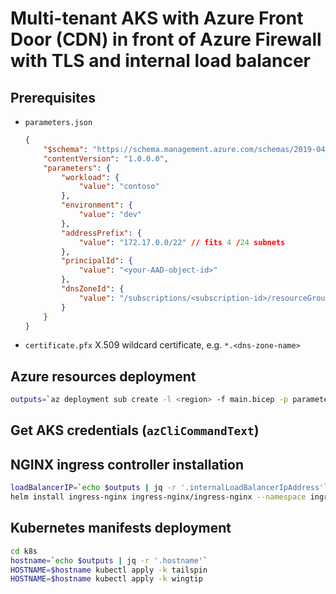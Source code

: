 # Multi-tenant AKS with Azure Front Door (CDN) in front of Azure Firewall with TLS and internal load balancer

## Prerequisites
* `parameters.json`
    ```json
    {
        "$schema": "https://schema.management.azure.com/schemas/2019-04-01/deploymentParameters.json#",
        "contentVersion": "1.0.0.0",
        "parameters": {
            "workload": {
                "value": "contoso"
            },
            "environment": {
                "value": "dev"
            },
            "addressPrefix": {
                "value": "172.17.0.0/22" // fits 4 /24 subnets
            },
            "principalId": {
                "value": "<your-AAD-object-id>"
            },
            "dnsZoneId": {
                "value": "/subscriptions/<subscription-id>/resourceGroups/<resource-group-name>/providers/Microsoft.Network/dnszones/<dns-zone-name>"
            }
        }
    }
    ```
* `certificate.pfx` X.509 wildcard certificate, e.g. `*.<dns-zone-name>`

## Azure resources deployment
```sh
outputs=`az deployment sub create -l <region> -f main.bicep -p parameters.json -n <name> | jq '.outputs'`
```

## Get AKS credentials (`azCliCommandText`)

## NGINX ingress controller installation
```sh
loadBalancerIP=`echo $outputs | jq -r '.internalLoadBalancerIpAddress'`
helm install ingress-nginx ingress-nginx/ingress-nginx --namespace ingress-nginx --create-namespace --set controller.service.loadBalancerIP=$loadBalancerIP --set controller.service.annotations."service\.beta\.kubernetes\.io\/azure-load-balancer-internal"="true"
```

## Kubernetes manifests deployment
```sh
cd k8s
hostname=`echo $outputs | jq -r '.hostname'`
HOSTNAME=$hostname kubectl apply -k tailspin
HOSTNAME=$hostname kubectl apply -k wingtip
```